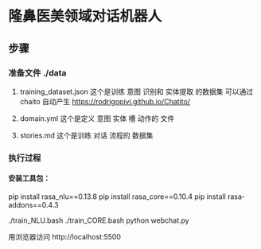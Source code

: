 # 隆鼻医美领域对话机器人
## 步骤
### 准备文件 ./data
1. training_dataset.json
这个是训练 意图 识别和 实体提取 的数据集
可以通过 chaito 自动产生
https://rodrigopivi.github.io/Chatito/

2. domain.yml
这个是定义 意图 实体 槽 动作的 文件

3. stories.md
这个是训练 对话 流程的 数据集

### 执行过程

#### 安装工具包：
pip install rasa_nlu==0.13.8
pip install rasa_core==0.10.4
pip install rasa-addons==0.4.3

./train_NLU.bash
./train_CORE.bash
python webchat.py

用浏览器访问	http://localhost:5500
